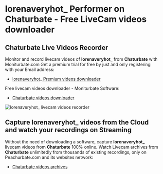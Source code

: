 # lorenaveryhot_ Performer on Chaturbate - Free LiveCam videos downloader

## Chaturbate Live Videos Recorder

Monitor and record livecam videos of **lorenaveryhot_** from **Chaturbate** with Moniturbate.com
Get a premium trial for free by just and only registering with your Email address:
* [lorenaveryhot_ Premium videos downloader](https://moniturbate.com/request-demo-licence-key.html)

Free livecam videos downloader - Moniturbate Software:
* [Chaturbate videos downloader](https://moniturbate.com/moniturbate-download-software.html)

![lorenaveryhot_ livecam videos recorder](https://peachurnet.com/templates/moniturbate-software.png)


## Capture lorenaveryhot_ videos from the Cloud and watch your recordings on Streaming

Without the need of downloading a software, capture **lorenaveryhot_** livecam videos from **Chaturbate** 100% online.
Watch Livecam archives from **Chaturbate** unlimitedly from thousands of existing recordings, only on Peachurbate.com and its websites network:
* [Chaturbate videos archives](https://peachurnet.com/)